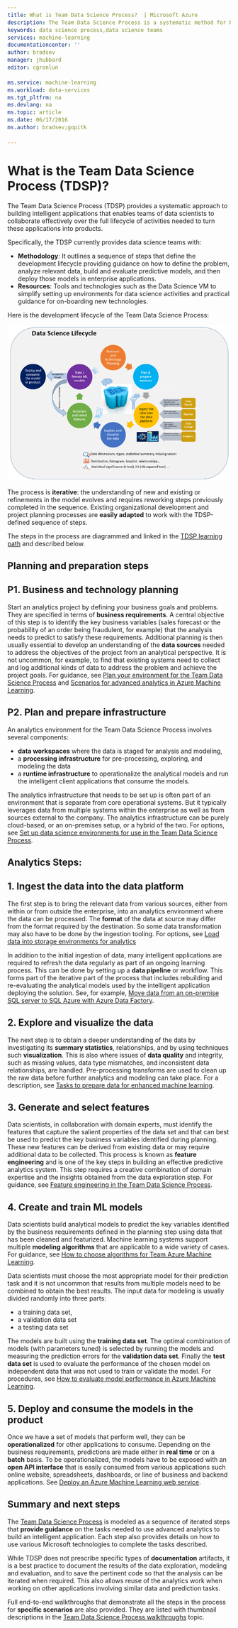 ```yaml
---
title: What is Team Data Science Process?  | Microsoft Azure
description: The Team Data Science Process is a systematic method for building intelligent applications that leverage advanced analytics.
keywords: data science process,data science teams
services: machine-learning
documentationcenter: ''
author: bradsev
manager: jhubbard
editor: cgronlun

ms.service: machine-learning
ms.workload: data-services
ms.tgt_pltfrm: na
ms.devlang: na
ms.topic: article
ms.date: 06/17/2016
ms.author: bradsev;gopitk

---
```

# What is the Team Data Science Process (TDSP)?
The Team Data Science Process (TDSP) provides a systematic approach to building intelligent applications that enables teams of data scientists to collaborate effectively over the full lifecycle of activities needed to turn these applications into products.

Specifically, the TDSP currently provides data science teams with:

* **Methodology**: It outlines a sequence of steps that define the development lifecycle providing guidance on how to define the problem, analyze relevant data, build and evaluate predictive models, and then deploy those models in enterprise applications.
* **Resources**: Tools and technologies such as the Data Science VM to simplify setting up environments for data science activities and practical guidance for on-boarding new technologies.

Here is the development lifecycle of the Team Data Science Process:

![Diagram: Data science process for teams ](./media/data-science-process-overview/data-science-process-for-teams-diagram.png)

The process is **iterative**: the understanding of new and existing or refinements in the model evolves and requires reworking steps previously completed in the sequence. Existing organizational development and project planning processes are **easily adapted** to work with the TDSP-defined sequence of steps.

The steps in the process are diagrammed and linked in the [TDSP learning path](https://azure.microsoft.com/documentation/learning-paths/data-science-process/) and described below.  

## Planning and preparation steps
## P1. Business and technology planning
Start an analytics project by defining your business goals and problems. They are specified in terms of **business requirements**. A central objective of this step is to identify the key business variables (sales forecast or the probability of an order being fraudulent, for example) that the analysis needs to predict to satisfy these requirements. Additional planning is then usually essential to develop an understanding of the **data sources** needed to address the objectives of the project from an analytical perspective. It is not uncommon, for example, to find that existing systems need to collect and log additional kinds of data to address the problem and achieve the project goals. For guidance, see [Plan your environment for the Team Data Science Process](machine-learning-data-science-plan-your-environment.md) and [Scenarios for advanced analytics in Azure Machine Learning](machine-learning-data-science-plan-sample-scenarios.md).  

## P2. Plan and prepare infrastructure
An analytics environment for the Team Data Science Process involves several components:

* **data workspaces** where the data is staged for analysis and modeling,
* a **processing infrastructure** for pre-processing, exploring, and modeling the data
* a **runtime infrastructure** to operationalize the analytical models and run the intelligent client applications that consume the models.  

The analytics infrastructure that needs to be set up is often part of an environment that is separate from core operational systems. But it typically leverages data from multiple systems within the enterprise as well as from sources external to the company. The analytics infrastructure can be purely cloud-based, or an on-premises setup, or a hybrid of the two. For options, see [Set up data science environments for use in the Team Data Science Process](machine-learning-data-science-environment-setup.md).

## Analytics Steps:
## 1. Ingest the data into the data platform
The first step is to bring the relevant data from various sources, either from within or from outside the enterprise, into an analytics environment where the data can be processed. The **format** of the data at source may differ from the format required by the destination. So some data transformation may also have to be done by the ingestion tooling. For options, see [Load data into storage environments for analytics](machine-learning-data-science-ingest-data.md)

In addition to the initial ingestion of data, many intelligent applications are required to refresh the data regularly as part of an ongoing learning process. This can be done by setting up a **data pipeline** or workflow. This forms part of the iterative part of the process that includes rebuilding and re-evaluating the analytical models used by the intelligent application deploying the solution. See, for example, [Move data from an on-premise SQL server to SQL Azure with Azure Data Factory](machine-learning-data-science-move-sql-azure-adf.md).

## 2. Explore and visualize the data
The next step is to obtain a deeper understanding of the data by investigating its **summary statistics**, relationships, and by using techniques such **visualization**. This is also where issues of **data quality** and integrity, such as missing values, data type mismatches, and inconsistent data relationships, are handled. Pre-processing transforms are used to clean up the raw data before further analytics and modeling can take place. For a description, see [Tasks to prepare data for enhanced machine learning](machine-learning-data-science-prepare-data.md).

## 3. Generate and select features
Data scientists, in collaboration with domain experts, must identify the features that capture the salient properties of the data set and that can best be used to predict the key business variables identified during planning. These new features can be derived from existing data or may require additional data to be collected. This process is known as **feature engineering** and is one of the key steps in building an effective predictive analytics system. This step requires a creative combination of domain expertise and the insights obtained from the data exploration step. For guidance, see [Feature engineering in the Team Data Science Process](machine-learning-data-science-create-features.md).

## 4. Create and train ML models
Data scientists build analytical models to predict the key variables identified by the business requirements defined in the planning step using data that has been cleaned and featurized. Machine learning systems support multiple **modeling algorithms** that are applicable to a wide variety of cases. For guidance, see [How to choose algorithms for Team Azure Machine Learning](machine-learning-algorithm-choice.md).

Data scientists must choose the most appropriate model for their prediction task and it is not uncommon that results from multiple models need to be combined to obtain the best results. The input data for modeling is usually divided randomly into three parts:

* a training data set,
* a validation data set
* a testing data set

The models are built using the **training data set**. The optimal combination of models (with parameters tuned) is selected by running the models and measuring the prediction errors for the **validation data set**. Finally the **test data set** is used to evaluate the performance of the chosen model on independent data that was not used to train or validate the model.  For procedures, see [How to evaluate model performance in Azure Machine Learning](machine-learning-evaluate-model-performance.md).

## 5. Deploy and consume the models in the product
Once we have a set of models that perform well, they can be **operationalized** for other applications to consume. Depending on the business requirements, predictions are made either in **real time** or on a **batch** basis. To be operationalized, the models have to be exposed with an **open API interface** that is easily consumed from various applications such online website, spreadsheets, dashboards, or line of business and backend applications. See [Deploy an Azure Machine Learning web service](machine-learning-publish-a-machine-learning-web-service.md).

## Summary and next steps
The [Team Data Science Process](https://azure.microsoft.com/documentation/learning-paths/data-science-process/) is modeled as a sequence of iterated steps that **provide guidance** on the tasks needed to use advanced analytics to build an intelligent application. Each step also provides details on how to use various Microsoft technologies to complete the tasks described.

While TDSP does not prescribe specific types of **documentation** artifacts, it is a best practice to document the results of the data exploration, modeling and evaluation, and to save the pertinent code so that the analysis can be iterated when required. This also allows reuse of the analytics work when working on other applications involving similar data and prediction tasks.

Full end-to-end walkthroughs that demonstrate all the steps in the process for **specific scenarios** are also provided. They are listed with thumbnail descriptions in the [Team Data Science Process walkthroughs](data-science-process-walkthroughs.md) topic.

